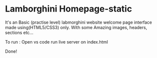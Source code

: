 # Lamborghini Homepage-static
It's an Basic (practise level) labmorghini website welcome page interface made using(HTML5/CSS3) only.
With some Amazing images, headers, sections etc...

To run :
Open vs code
run live server 
on index.html

Done!
